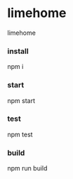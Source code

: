 # limehome

limehome

### install

npm i

### start

npm start

### test

npm test

### build

npm run build
